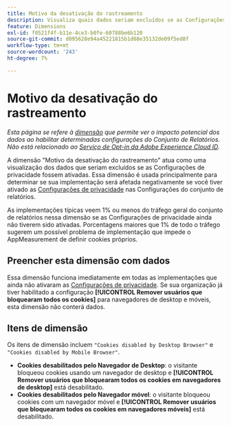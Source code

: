 ```yaml
---
title: Motivo da desativação do rastreamento
description: Visualiza quais dados seriam excluídos se as Configurações de privacidade fossem ativadas.
feature: Dimensions
exl-id: f0521f4f-b11e-4ce3-b0fe-60788be6b120
source-git-commit: d095628e94a45221815b1d08e35132de09f5ed8f
workflow-type: tm+mt
source-wordcount: '243'
ht-degree: 7%

---
```


# Motivo da desativação do rastreamento

*Esta página se refere à [dimensão](overview.md) que permite ver o impacto potencial dos dados ao habilitar determinadas configurações do Conjunto de Relatórios. Não está relacionado ao [Serviço de Opt-in da Adobe Experience Cloud ID](https://experienceleague.adobe.com/pt-br/docs/id-service/using/implementation/opt-in-service/optin-overview).*

A dimensão &quot;Motivo da desativação do rastreamento&quot; atua como uma visualização dos dados que seriam excluídos se as Configurações de privacidade fossem ativadas. Essa dimensão é usada principalmente para determinar se sua implementação será afetada negativamente se você tiver ativado as [Configurações de privacidade](https://experienceleague.adobe.com/docs/core-services/interface/administration/ec-cookies/browser-cookie-settings.html?lang=pt-BR) nas Configurações do conjunto de relatórios.

As implementações típicas veem 1% ou menos do tráfego geral do conjunto de relatórios nessa dimensão se as Configurações de privacidade ainda não tiverem sido ativadas. Porcentagens maiores que 1% de todo o tráfego sugerem um possível problema de implementação que impede o AppMeasurement de definir cookies próprios.

## Preencher esta dimensão com dados

Essa dimensão funciona imediatamente em todas as implementações que ainda não ativaram as [Configurações de privacidade](https://experienceleague.adobe.com/docs/core-services/interface/administration/ec-cookies/browser-cookie-settings.html?lang=pt-BR). Se sua organização já tiver habilitado a configuração **[!UICONTROL Remover usuários que bloquearam todos os cookies]** para navegadores de desktop e móveis, esta dimensão não conterá dados.

## Itens de dimensão

Os itens de dimensão incluem `"Cookies disabled by Desktop Browser"` e `"Cookies disabled by Mobile Browser"`.

* **Cookies desabilitados pelo Navegador de Desktop**: o visitante bloqueou cookies usando um navegador de desktop e **[!UICONTROL Remover usuários que bloquearam todos os cookies em navegadores de desktop]** está desabilitado.
* **Cookies desabilitados pelo Navegador móvel**: o visitante bloqueou cookies com um navegador móvel e **[!UICONTROL Remover usuários que bloquearam todos os cookies em navegadores móveis]** está desabilitado.

